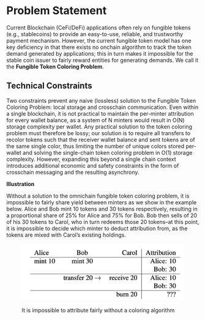 # Problem Statement

Current Blockchain (CeFi/DeFi) applications often rely on fungible tokens (e.g., stablecoins) to provide an easy-to-use, reliable, and trustworthy payment mechanism. However, the current fungible token model has one key deficiency in that there exists no onchain algorithm to track the token demand generated by applications; this in turn makes it impossible for the stable coin issuer to fairly reward entities for generating demands. We call it the **Fungible Token Coloring Problem**.

## **Technical Constraints**

Two constraints prevent any naive (lossless) solution to the Fungible Token Coloring Problem: local storage and crosschain communication. Even within a single blockchain, it is not practical to maintain the per-minter attribution for every wallet balance, as a system of N minters would result in O(N) storage complexity per wallet. Any practical solution to the token coloring problem must therefore be lossy; our solution is to require all transfers to recolor tokens such that the receiver wallet balance and sent tokens are of the same single color, thus limiting the number of unique colors stored per-wallet and solving the single-chain token coloring problem in O(1) storage complexity. However, expanding this beyond a single chain context introduces additional economic and safety constraints in the form of crosschain messaging and the resulting asynchrony.



**Illustration**

Without a solution to the omnichain fungible token coloring problem, it is impossible to fairly share yield between minters as we show in the example below. Alice and Bob mint 10 tokens and 30 tokens respectively, resulting in a proportional share of 25% for Alice and 75% for Bob. Bob then sells of 20 of his 30 tokens to Carol, who in turn redeems those 20 tokens–at this point, it is impossible to decide which minter to deduct attribution from, as the tokens are mixed with Carol’s existing holdings.



<figure><img src="../.gitbook/assets/image (4).png" alt="" width="563"><figcaption><p>It is impossible to attribute fairly without a coloring algorithm</p></figcaption></figure>

